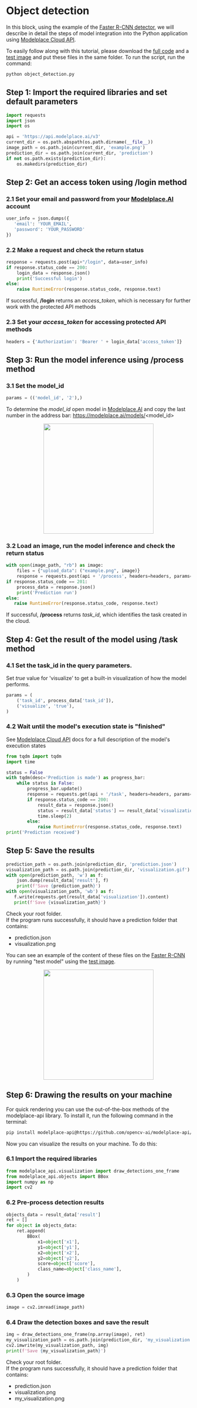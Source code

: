 # Object detection

In this block, using the example of the [Faster R-CNN detector], we will describe in detail the steps of model integration into the Python application using [Modelplace Cloud API]. 

To easily follow along with this tutorial, please download the [full code] and a [test image] and put these files in the same folder. To run the script, run the command: 
``` bash
python object_detection.py 
```


## Step 1: Import the required libraries and set default parameters
``` python
import requests
import json
import os

api = 'https://api.modelplace.ai/v3'
current_dir = os.path.abspath(os.path.dirname(__file__))
image_path = os.path.join(current_dir, 'example.png')
prediction_dir = os.path.join(current_dir, 'prediction')
if not os.path.exists(prediction_dir):
    os.makedirs(prediction_dir)
```

## Step 2: Get an access token  using **/login** method
### 2.1 Set your email and password from your [Modelplace.AI] account
``` python 
user_info = json.dumps({
   'email': 'YOUR_EMAIL',
   'password': 'YOUR_PASSWORD'
})
```

### 2.2 Make a request and check the return status
``` python
response = requests.post(api+"/login", data=user_info)
if response.status_code == 200:
    login_data = response.json()
    print('Successful login')
else:
    raise RuntimeError(response.status_code, response.text)
```

If successful, **/login** returns an *access_token*, which is necessary for further work with the protected API methods 

### 2.3 Set your *access_token* for accessing protected API methods
``` python
headers = {'Authorization': 'Bearer ' + login_data['access_token']}
```

## Step 3: Run the model inference using **/process** method
### 3.1 Set the model_id  
``` python
params = (('model_id', '2'),)
```
To determine the *model_id* open model in [Modelplace.AI] and copy the last number in the address bar: https://modelplace.ai/models/<model_id>


<p align="center">
    <img src="https://drive.google.com/uc?export=view&id=1GoSVDnTs4arBNsOaAXhQ-qRshj6lUWwk" height="300"/>
</p>

### 3.2 Load an image, run the model inference and check the return status 
``` python
with open(image_path, "rb") as image:
    files = {"upload_data": ("example.png", image)}
    response = requests.post(api + '/process', headers=headers, params=params, files=files)
if response.status_code == 201:
    process_data = response.json()
    print('Prediction run')
else:
   raise RuntimeError(response.status_code, response.text)
```
If successful, **/process** returns *task_id*, which identifies the task created in the cloud.

## Step 4: Get the result of the model using /task method
### 4.1 Set the task_id in the query parameters. 
Set *true* value for 'visualize' to get a built-in  visualization of how the model performs.

``` python
params = ( 
    ('task_id', process_data['task_id']),
    ('visualize', 'true'),
)
```

### 4.2 Wait until the model's execution state is "finished"
See [Modelplace Cloud API] docs for a full description of the model's execution states
``` python
from tqdm import tqdm
import time

status = False
with tqdm(desc='Prediction is made') as progress_bar:
    while status is False:
        progress_bar.update()
        response = requests.get(api + '/task', headers=headers, params=params)
        if response.status_code == 200:
            result_data = response.json()
            status = result_data['status'] == result_data['visualization_status'] == 'finished'
            time.sleep(2)
        else:
            raise RuntimeError(response.status_code, response.text)
print('Prediction received')
```

## Step 5: Save the results
``` python
prediction_path = os.path.join(prediction_dir, 'prediction.json')
visualization_path = os.path.join(prediction_dir, 'visualization.gif')
with open(prediction_path, 'w') as f:
    json.dump(result_data['result'], f)
    print(f'Save {prediction_path}')
with open(visualization_path, 'wb') as f:
   f.write(requests.get(result_data['visualization']).content)
   print(f'Save {visualization_path}')
```
Check your root folder.  
If the program runs successfully, it should have a prediction folder that contains: 
* prediction.json
* visualization.png  

You can see an example of the content of these files on the [Faster R-CNN] by running "test model" using the [test image]. 

<p align="center">
    <img src="https://drive.google.com/uc?export=view&id=1oRsv1BII2SRgN6Rl8pq7sqdwAqb_FIz8" height="300"/>
</p>

## Step 6: Drawing the results on your machine
For quick rendering you can use the out-of-the-box methods of the modelplace-api library. To install it, run the following command in the terminal: 
``` bash
рip install modelplace-api@https://github.com/opencv-ai/modelplace-api/archive/v0.4.15.zip
```
Now you can visualize the results on your machine. To do this:
### 6.1 Import the required libraries
``` python
from modelplace_api.visualization import draw_detections_one_frame
from modelplace_api.objects import BBox
import numpy as np
import cv2 
```
### 6.2 Pre-process detection results
``` python
objects_data = result_data['result']
ret = []
for object in objects_data:
    ret.append(
        BBox(
            x1=object['x1'],
            y1=object['y1'],
            x2=object['x2'],
            y2=object['y2'],
            score=object['score'],
            class_name=object['class_name'], 
        )
    )
```
### 6.3 Open the source image 
``` python
image = cv2.imread(image_path)
```
### 6.4 Draw the detection boxes and save the result
``` python
img = draw_detections_one_frame(np.array(image), ret)
my_visualization_path = os.path.join(prediction_dir, 'my_visualization.png')
cv2.imwrite(my_visualization_path, img)
print(f'Save {my_visualization_path}') 
```

Check your root folder.  
If the program runs successfully, it should have a prediction folder that contains: 
* prediction.json 
* visualization.png 
* my_visualization.png  


[Faster R-CNN]: https://modelplace.ai/models/2
[Faster R-CNN detector]: https://modelplace.ai/models/2
[Modelplace Cloud API]: https://modelplace.ai/blog/
[full code]: object_detection.py
[test image]: example.png
[Modelplace.AI]:https://modelplace.ai/models
